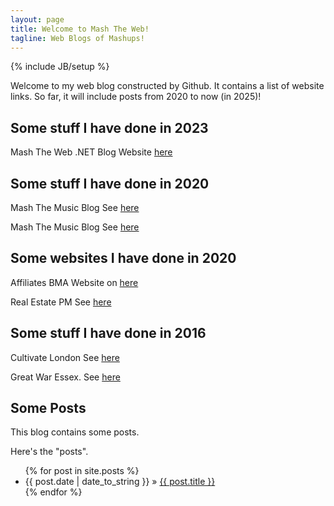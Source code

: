 ```yaml
---
layout: page
title: Welcome to Mash The Web!
tagline: Web Blogs of Mashups!
---
```

{% include JB/setup %}

Welcome to my web blog constructed by Github. It contains a list of website links. So far, it will include posts from 2020 to now (in 2025)!

## Some stuff I have done in 2023

<p>
Mash The Web .NET Blog Website <a href="https://mashtheweb.azurewebsites.net/">here</a>
</p>

## Some stuff I have done in 2020

<p>
Mash The Music Blog See <a href="http://mashthemusic.github.io/">here</a>
</p>

<p>
Mash The Music Blog See <a href="http://mashtheweb.wordpress.com/">here</a>
</p>


## Some websites I have done in 2020

<p>
  Affiliates BMA Website on
  <a href="https://affiliate.bma.org.uk">here</a>
</p>

<p>
  Real Estate PM See <a href="htpp://www.realestatepm.net">here</a>
</p>

## Some stuff I have done in 2016

<p>
Cultivate London See <a href="http://cultivatelondongfn.tumblr.com">here</a> 
</p>
<p>
Great War Essex. See <a href="http://mashtheweb.github.io/greatwaressex.html">here</a>
</p>

## Some Posts

This blog contains some posts.

Here's the "posts".

<ul class="posts">
  {% for post in site.posts %}
    <li><span>{{ post.date | date_to_string }}</span> &raquo; <a href="{{ BASE_PATH }}{{ post.url }}">{{ post.title }}</a></li>
  {% endfor %}
</ul>


